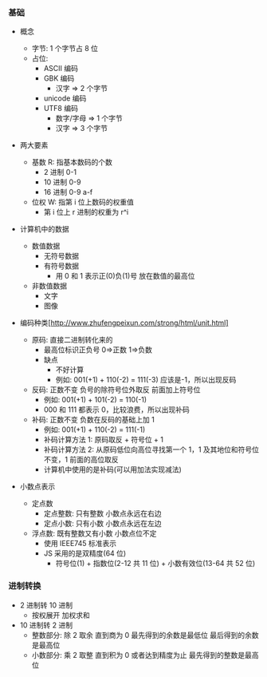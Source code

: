 ### 基础

- 概念

  - 字节: 1 个字节占 8 位
  - 占位:
    - ASCII 编码
    - GBK 编码
      - 汉字 => 2 个字节
    - unicode 编码
    - UTF8 编码
      - 数字/字母 => 1 个字节
      - 汉字 => 3 个字节

- 两大要素
  - 基数 R: 指基本数码的个数
    - 2 进制 0-1
    - 10 进制 0-9
    - 16 进制 0-9 a-f
  - 位权 W: 指第 i 位上数码的权重值
    - 第 i 位上 r 进制的权重为 r^i
- 计算机中的数据

  - 数值数据
    - 无符号数据
    - 有符号数据
      - 用 0 和 1 表示正(0)负(1)号 放在数值的最高位
  - 非数值数据
    - 文字
    - 图像

- 编码种类[http://www.zhufengpeixun.com/strong/html/unit.html]
  - 原码: 直接二进制转化来的
    - 最高位标识正负号 0=>正数 1=>负数
    - 缺点
      - 不好计算
      - 例如: 001(+1) + 110(-2) = 111(-3) 应该是-1，所以出现反码
  - 反码: 正数不变 负号的除符号位外取反 前面加上符号位
    - 例如: 001(+1) + 101(-2) = 110(-1)
    - 000 和 111 都表示 0，比较浪费，所以出现补码
  - 补码: 正数不变 负数在反码的基础上加 1
    - 例如: 001(+1) + 110(-2) = 111(-1)
    - 补码计算方法 1: 原码取反 + 符号位 + 1
    - 补码计算方法 2: 从原码低位向高位寻找第一个 1，1 及其地位和符号位不变，1 前面的高位取反
    - 计算机中使用的是补码(可以用加法实现减法)
- 小数点表示
  - 定点数
    - 定点整数: 只有整数 小数点永远在右边
    - 定点小数: 只有小数 小数点永远在左边
  - 浮点数: 既有整数又有小数 小数点位不定
    <!-- - 通常分成阶码和尾数来表示
    - 小数点由阶码规定
    - 浮点数 = 尾数*基数^阶码 -->
    - 使用 IEEE745 标准表示
    - JS 采用的是双精度(64 位)
      - 符号位(1) + 指数位(2-12 共 11 位) + 小数有效位(13-64 共 52 位)

### 进制转换

- 2 进制转 10 进制
  - 按权展开 加权求和
- 10 进制转 2 进制
  - 整数部分: 除 2 取余 直到商为 0 最先得到的余数是最低位 最后得到的余数是最高位
  - 小数部分: 乘 2 取整 直到积为 0 或者达到精度为止 最先得到的整数是最高位
